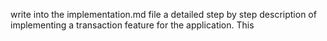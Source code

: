 write into the implementation.md file a detailed step by step description of implementing a transaction feature for the application. This 